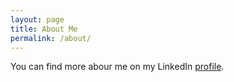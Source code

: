 ```yaml
---
layout: page
title: About Me
permalink: /about/
---
```


You can find more abour me on my LinkedIn [profile](https://www.linkedin.com/in/andres-babino-88287898/).
